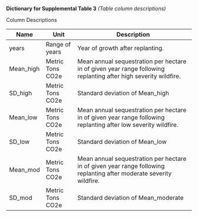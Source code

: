 <b>Dictionary for Supplemental Table 3</b>
<em>(Table column descriptions)</em>

Column Descriptions	
<table>						
<thead><tr><th>	Name	</th><th>	Unit	</th><th>	Description	</th></tr></thead>
<tbody>	
<tr><td>  years	</td><td>	Range of years	</td><td>	Year of growth after replanting.	</td></tr>
<tr><td> 	Mean_high	</td><td>	Metric Tons CO2e	</td><td>	Mean annual sequestration per hectare in of given year range following replanting after high severity wildfire.	</td></tr>
<tr><td> 	SD_high	</td><td>	Metric Tons CO2e	</td><td>	Standard deviation of Mean_high	</td></tr>
<tr><td> 	Mean_low	</td><td>	Metric Tons CO2e	</td><td>	Mean annual sequestration per hectare in of given year range following replanting after low severity wildfire.	</td></tr>
<tr><td> 	SD_low	</td><td>	Metric Tons CO2e	</td><td>	Standard deviation of Mean_low	</td></tr>
<tr><td> 	Mean_mod	</td><td>	Metric Tons CO2e	</td><td>	Mean annual sequestration per hectare in of given year range following replanting after moderate severity wildfire.	</td></tr>
<tr><td> 	SD_mod	</td><td>	Metric Tons CO2e	</td><td>	Standard deviation of Mean_moderate	</td></tr>
</tbody>						
</table>						
